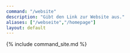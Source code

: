 ```yaml
---
command: "/website"
description: "Gibt den Link zur Website aus."
aliases: ["/webseite","/homepage"]
layout: default
---
```

{% include command_site.md %}
